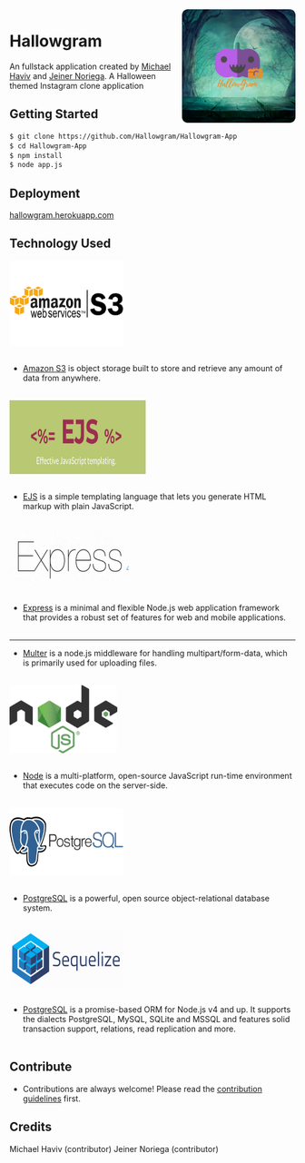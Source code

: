 <img src="static/images/HallowGram.png" align="right" alt="Hallowgram Logo" width="200" height="200" overflow="hidden" />

# Hallowgram

An fullstack application created by [Michael Haviv](https://github.com/mhaviv) and [Jeiner Noriega](https://github.com/bigal2331). A Halloween themed Instagram clone application

## Getting Started

```bash
$ git clone https://github.com/Hallowgram/Hallowgram-App
$ cd Hallowgram-App
$ npm install
$ node app.js
```

## Deployment

[hallowgram.herokuapp.com](hallowgram.herokuapp.com)


## Technology Used

<img src="static/images/awss3.png" align="center" width="200" height="150" /> <br><br>
* [Amazon S3](https://aws.amazon.com/s3/) is object storage built to store and retrieve any amount of data from anywhere.
<br><br>

<img src="static/images/ejs.png" align="center" width="240" height="130" /> <br><br>
* [EJS](http://ejs.co/) is a simple templating language that lets you generate HTML markup with plain JavaScript.
<br><br>

<img src="static/images/express.png" align="center" width="210" height="100" /> <br><br>
* [Express](https://expressjs.com/) is a minimal and flexible Node.js web application framework that provides a robust set of features for web and mobile applications.
<br><br>

<hr>

* [Multer](https://www.npmjs.com/package/multer) is a node.js middleware for handling multipart/form-data, which is primarily used for uploading files.
<br><br>

<img src="static/images/nodejs.png" align="center" width="190" height="120" /> <br><br>
* [Node](https://nodejs.org/en/) is a multi-platform, open-source JavaScript run-time environment that executes code on the server-side.
<br><br>

<img src="static/images/postgres.png" align="center" width="200" height="120" /> <br><br>
* [PostgreSQL](https://www.postgresql.org/) is a powerful, open source object-relational database system.
<br><br>

<img src="static/images/sequelize.png" align="center" width="200" height="100" /> <br><br>
* [PostgreSQL](http://docs.sequelizejs.com/) is a promise-based ORM for Node.js v4 and up. It supports the dialects PostgreSQL, MySQL, SQLite and MSSQL and features solid transaction support, relations, read replication and more.
<br><br>

## Contribute
* Contributions are always welcome! Please read the [contribution guidelines](CONTRIBUTING.md) first.

## Credits

Michael Haviv (contributor)
Jeiner Noriega (contributor)
